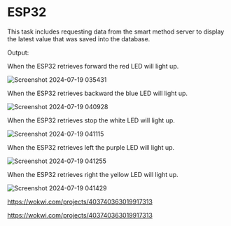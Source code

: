 # ESP32

This task includes requesting data from the smart method server to display the latest value that was saved into the database.

Output:

When the ESP32 retrieves forward the red LED will light up.

![Screenshot 2024-07-19 035431](https://github.com/user-attachments/assets/e3a6f4ce-c9ec-47e0-b711-f802b2e8a891)

When the ESP32 retrieves backward the blue LED will light up.

![Screenshot 2024-07-19 040928](https://github.com/user-attachments/assets/4b5dcd23-fe31-4e50-a88f-5d1f11d0f44c)

When the ESP32 retrieves stop the white LED will light up.

![Screenshot 2024-07-19 041115](https://github.com/user-attachments/assets/06527d05-c232-4def-8494-ed16c6ec3c5c)

When the ESP32 retrieves left the purple LED will light up.

![Screenshot 2024-07-19 041255](https://github.com/user-attachments/assets/b9174a18-7bf8-4377-91f9-d347b97e6f39)

When the ESP32 retrieves right the yellow LED will light up.

![Screenshot 2024-07-19 041429](https://github.com/user-attachments/assets/ce2e6dc9-2165-43af-8f92-f3a5784b979e)

https://wokwi.com/projects/403740363019917313


https://wokwi.com/projects/403740363019917313

